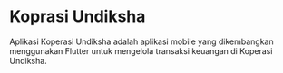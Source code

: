 # Koprasi Undiksha

Aplikasi Koperasi Undiksha adalah aplikasi mobile yang dikembangkan menggunakan Flutter untuk mengelola transaksi keuangan di Koperasi Undiksha.
